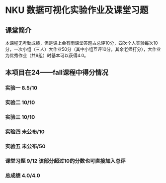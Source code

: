 # NKU 数据可视化实验作业及课堂习题
## 课堂简介
本课程无考勤成绩，但是课上会有雨课堂答题占总评10分，四次个人实验每次10分，一次小组（三人）大作业50分（其中小组互评10分，其余老师打分），大作业为优秀作业（共9组）时基本可以获得4.0。
## 本项目在24——fall课程中得分情况
### 实验一 8.5/10
### 实验二 10/10
### 实验三 10/10
### 实验四 未公布/10
### 实验五 未公布/50
### 课堂习题 9/12 该部分超过10的分数也可直接加入总评
### 总成绩 4.0/4.0
